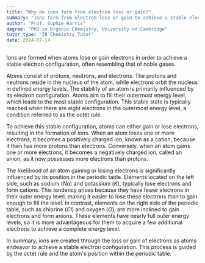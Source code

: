 ```yaml
---
title: "Why do ions form from electron loss or gain?"
summary: "Ions form from electron loss or gain to achieve a stable electron configuration, often resembling a noble gas."
author: "Prof. Sophie Harris"
degree: "PhD in Organic Chemistry, University of Cambridge"
tutor_type: "IB Chemistry Tutor"
date: 2024-07-14
---
```


Ions are formed when atoms lose or gain electrons in order to achieve a stable electron configuration, often resembling that of noble gases.

Atoms consist of protons, neutrons, and electrons. The protons and neutrons reside in the nucleus of the atom, while electrons orbit the nucleus in defined energy levels. The stability of an atom is primarily influenced by its electron configuration. Atoms aim to fill their outermost energy level, which leads to the most stable configuration. This stable state is typically reached when there are eight electrons in the outermost energy level, a condition referred to as the octet rule.

To achieve this stable configuration, atoms can either gain or lose electrons, resulting in the formation of ions. When an atom loses one or more electrons, it becomes a positively charged ion, known as a cation, because it then has more protons than electrons. Conversely, when an atom gains one or more electrons, it becomes a negatively charged ion, called an anion, as it now possesses more electrons than protons.

The likelihood of an atom gaining or losing electrons is significantly influenced by its position in the periodic table. Elements located on the left side, such as sodium ($Na$) and potassium ($K$), typically lose electrons and form cations. This tendency arises because they have fewer electrons in their outer energy level, making it easier to lose these electrons than to gain enough to fill the level. In contrast, elements on the right side of the periodic table, such as chlorine ($Cl$) and oxygen ($O$), are more inclined to gain electrons and form anions. These elements have nearly full outer energy levels, so it is more advantageous for them to acquire a few additional electrons to achieve a complete energy level.

In summary, ions are created through the loss or gain of electrons as atoms endeavor to achieve a stable electron configuration. This process is guided by the octet rule and the atom's position within the periodic table.
    